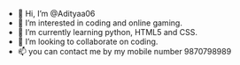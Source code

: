 - 👋 Hi, I’m @Adityaa06
- 👀 I’m interested in coding and online gaming.
- 🌱 I’m currently learning python, HTML5 and CSS.
- 💞️ I’m looking to collaborate on coding.
- 📫 you can contact me by my mobile number 9870798989

<!---
Adityaa06/Adityaa06 is a ✨ special ✨ repository because its `README.md` (this file) appears on your GitHub profile.
You can click the Preview link to take a look at your changes.
--->
